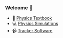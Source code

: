 ### Welcome 👋

* :orange_book: [Physics Textbook](https://veillette.github.io/physics-book/)
* :computer: [Physics Simulations](https://veillette.github.io/simulations/)
* :video_camera: [Tracker Software](https://veillette.github.io/jsTrack/)
